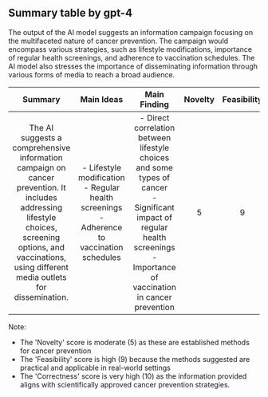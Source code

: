 ## Summary table by gpt-4
The output of the AI model suggests an information campaign focusing on the multifaceted nature of cancer prevention. The campaign would encompass various strategies, such as lifestyle modifications, importance of regular health screenings, and adherence to vaccination schedules. The AI model also stresses the importance of disseminating information through various forms of media to reach a broad audience.

| Summary | Main Ideas | Main Finding | Novelty | Feasibility | Correctness |
|:-------:|:----------:|:------------:|:-------:|:-----------:|:-----------:|
| The AI suggests a comprehensive information campaign on cancer prevention. It includes addressing lifestyle choices, screening options, and vaccinations, using different media outlets for dissemination. | - Lifestyle modification<br/>- Regular health screenings<br/>- Adherence to vaccination schedules | - Direct correlation between lifestyle choices and some types of cancer<br/>-Significant impact of regular health screenings<br/>- Importance of vaccination in cancer prevention | 5 | 9 | 10 | 

Note: 

- The 'Novelty' score is moderate (5) as these are established methods for cancer prevention
- The 'Feasibility' score is high (9) because the methods suggested are practical and applicable in real-world settings
- The 'Correctness' score is very high (10) as the information provided aligns with scientifically approved cancer prevention strategies.